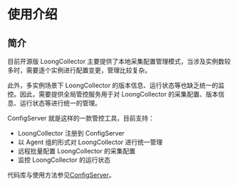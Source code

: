 # 使用介绍

## 简介

目前开源版 LoongCollector 主要提供了本地采集配置管理模式，当涉及实例数较多时，需要逐个实例进行配置变更，管理比较复杂。

此外，多实例场景下 LoongCollector 的版本信息、运行状态等也缺乏统一的监控。因此，需要提供全局管控服务用于对 LoongCollector 的采集配置、版本信息、运行状态等进行统一的管理。

ConfigServer 就是这样的一款管控工具，目前支持：

* LoongCollector 注册到 ConfigServer
* 以 Agent 组的形式对 LoongCollector 进行统一管理
* 远程批量配置 LoongCollector 的采集配置
* 监控 LoongCollector 的运行状态

代码库与使用方法参见[ConfigServer](https://github.com/iLogtail/ConfigServer)。
